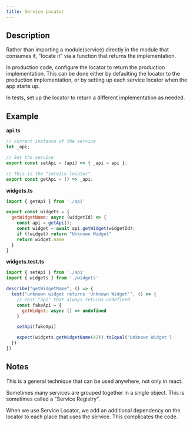 ```yaml
---
title: Service Locator
---
```


## Description

Rather than importing a module(service) directly in the module that consumes it, "locate it" via a function that returns the implementation.

In production code, configure the locator to return the production implementation. This can be done either by defaulting the locator to the production implementation, or by setting up each service locator when the app starts up.

In tests, set up the locator to return a different implementation as needed.

## Example

**api.ts**

```javascript
// current instance of the service
let _api;

// Set the service
export const setApi = (api) => { _api = api };

// This is the "service locator"
export const getApi = () => _api;
```

**widgets.ts**
```javascript
import { getApi } from './api'

export const widgets = {
  getWidgetName: async (widgetId) => {
    const api = getApi();
    const widget = await api.getWidget(widgetId);
    if (!widget) return "Unknown Widget"
    return widget.name
  }
}
```

**widgets.test.ts**
```js
import { setApi } from './api'
import { widgets } from './widgets'

describe("getWidgetName", () => {
  test("unknown widget returns 'Unknown Widget'", () => {
    // Test "api" that always returns undefined
    const fakeApi = {
      getWidget: async () => undefined
    }

    setApi(fakeApi)

    expect(widgets.getWidgetName(42)).toEqual('Unknown Widget')
  })
})
```

## Notes

This is a general technique that can be used anywhere, not only in react.

Sometimes many services are grouped together in a single object. This is sometimes called a "Service Registry".

When we use Service Locator, we add an additional dependency on the locator to each place that uses the service. This complicates the code.

